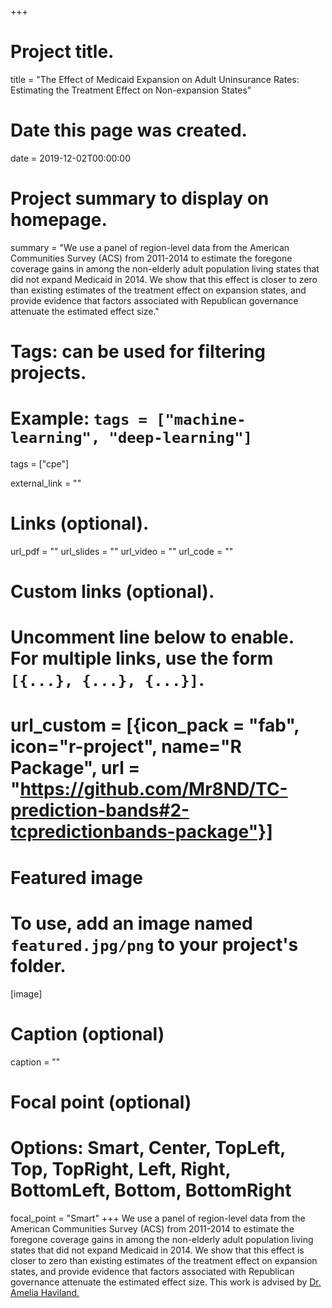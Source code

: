 +++
# Project title.
title = "The Effect of Medicaid Expansion on Adult Uninsurance Rates: Estimating the Treatment Effect on Non-expansion States"

# Date this page was created.
date = 2019-12-02T00:00:00

# Project summary to display on homepage.
summary = "We use a panel of region-level data from the American Communities Survey (ACS) from 2011-2014 to estimate the foregone coverage gains in among the non-elderly adult population living states that did not expand Medicaid in 2014. We show that this effect is closer to zero than existing estimates of the treatment effect on expansion states, and provide evidence that factors associated with Republican governance attenuate the estimated effect size."

# Tags: can be used for filtering projects.
# Example: `tags = ["machine-learning", "deep-learning"]`
tags = ["cpe"]

external_link = ""

# Links (optional).
url_pdf = ""
url_slides = ""
url_video = ""
url_code = ""

# Custom links (optional).
#   Uncomment line below to enable. For multiple links, use the form `[{...}, {...}, {...}]`.
# url_custom = [{icon_pack = "fab", icon="r-project", name="R Package", url = "https://github.com/Mr8ND/TC-prediction-bands#2-tcpredictionbands-package"}]


# Featured image
# To use, add an image named `featured.jpg/png` to your project's folder. 
[image]
  # Caption (optional)
  caption = ""

  # Focal point (optional)
  # Options: Smart, Center, TopLeft, Top, TopRight, Left, Right, BottomLeft, Bottom, BottomRight
  focal_point = "Smart"
+++
We use a panel of region-level data from the American Communities Survey (ACS) from 2011-2014 to estimate the foregone coverage gains in among the non-elderly adult population living states that did not expand Medicaid in 2014. We show that this effect is closer to zero than existing estimates of the treatment effect on expansion states, and provide evidence that factors associated with Republican governance attenuate the estimated effect size. This work is advised by [Dr. Amelia Haviland.](https://www.heinz.cmu.edu/faculty-research/profiles/haviland-ameliam)
